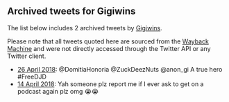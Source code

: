 ## Archived tweets for Gigiwins

The list below includes 2 archived tweets by
[Gigiwins](https://twitter.com/Gigiwins).

Please note that all tweets quoted here are sourced from the
[Wayback Machine](https://web.archive.org) and were not directly accessed through the Twitter API or
any Twitter client.

* [26 April 2018](https://web.archive.org/web/20180426231846/https://twitter.com/Gigiwins/status/989644988622438400): @DomitiaHonoria @ZuckDeezNuts @anon_gi A true hero #FreeDJD <!--989644988622438400-->
* [14 April 2018](https://web.archive.org/web/20180414153523/https://twitter.com/Gigiwins/status/985179720030470145): Yah someone plz report me if I ever ask to get on a podcast again plz omg 😭😭 <!--985179720030470145-->
